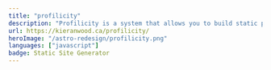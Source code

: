 ```yaml
---
title: "profilicity"
description: "Profilicity is a system that allows you to build static personal websites straight in your browser"
url: https://kieranwood.ca/profilicity/
heroImage: "/astro-redesign/profilicity.png"
languages: ["javascript"]
badge: Static Site Generator
---
```



